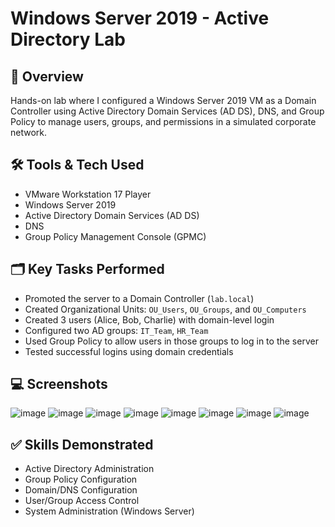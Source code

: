 # Windows Server 2019 - Active Directory Lab

## 🔧 Overview
Hands-on lab where I configured a Windows Server 2019 VM as a Domain Controller using Active Directory Domain Services (AD DS), DNS, and Group Policy to manage users, groups, and permissions in a simulated corporate network.

## 🛠️ Tools & Tech Used
- VMware Workstation 17 Player  
- Windows Server 2019  
- Active Directory Domain Services (AD DS)  
- DNS  
- Group Policy Management Console (GPMC)  

## 🗂️ Key Tasks Performed
- Promoted the server to a Domain Controller (`lab.local`)
- Created Organizational Units: `OU_Users`, `OU_Groups`, and `OU_Computers`
- Created 3 users (Alice, Bob, Charlie) with domain-level login
- Configured two AD groups: `IT_Team`, `HR_Team`
- Used Group Policy to allow users in those groups to log in to the server
- Tested successful logins using domain credentials

## 💻 Screenshots
![image](https://github.com/user-attachments/assets/70ebe616-f276-47cd-a836-c6810eb7c72a)
![image](https://github.com/user-attachments/assets/f21acbb6-ca17-4f96-b1bf-9e24b2161607)
![image](https://github.com/user-attachments/assets/d2553075-b5b6-45a8-a101-9e3ad801fead)
![image](https://github.com/user-attachments/assets/6db9eb8b-967e-4679-8a7a-dca417304e11)
![image](https://github.com/user-attachments/assets/7fbce11f-2fdc-4692-a51a-925b62764ce7)
![image](https://github.com/user-attachments/assets/71755220-93a8-4bd5-9409-247979f77d07)
![image](https://github.com/user-attachments/assets/452a427f-09a0-401f-b81a-3588fff1261a)
![image](https://github.com/user-attachments/assets/428b62ed-1baf-43df-82f2-9781fbed99cc)

## ✅ Skills Demonstrated
- Active Directory Administration  
- Group Policy Configuration  
- Domain/DNS Configuration  
- User/Group Access Control  
- System Administration (Windows Server)
